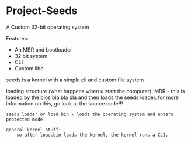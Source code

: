 # Project-Seeds
A Custom 32-bit operating system

Features:
 - An MBR and bootloader
 - 32 bit system
 - CLI
 - Custom libc

seeds is a kernel with a simple cli and custom file system

loading structure (what happens when u start the computer):
    MBR - this is loaded by the bios bla bla bla and then loads the seeds loader.
        for more information on this, go look at the source code!!!
    
    seeds loader or load.bin - loads the operating system and enters protected mode.
    
    general kernel stuff:
        so after load.bin loads the kernel, the kernel runs a CLI.
 